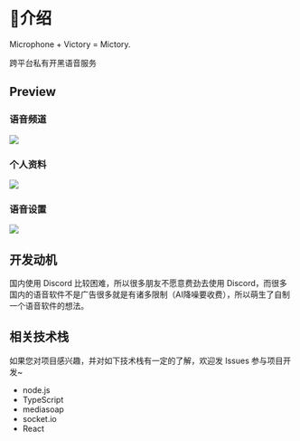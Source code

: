 # 🚧介绍

Microphone + Victory = Mictory. 

跨平台私有开黑语音服务

## Preview

### 语音频道

![](https://i.imgur.com/cPrJDg0.png)

### 个人资料

![](https://i.imgur.com/B37qat0.png)

### 语音设置

![](https://i.imgur.com/8kXjS7g.png)

## 开发动机

国内使用 Discord 比较困难，所以很多朋友不愿意费劲去使用 Discord，而很多国内的语音软件不是广告很多就是有诸多限制（AI降噪要收费），所以萌生了自制一个语音软件的想法。

## 相关技术栈

如果您对项目感兴趣，并对如下技术栈有一定的了解，欢迎发 Issues 参与项目开发~

- node.js
- TypeScript
- mediasoap
- socket.io
- React
